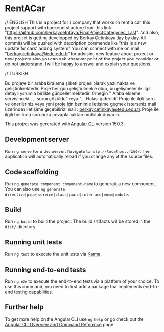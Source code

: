 # RentACar


// ENGLISH
This is a project for a company that works on rent a car, this project support with backend stracture from this link "https://github.com/berkaycetnkaya/FinalProjectCategories_Last". And also, this project is getting developped by Berkay Çetinkaya day by day. All commits will be pushed with description commends like "this is a new update for cars' adding system". You can connect with me on mail "berkay.cetinkaya@tedu.edu.tr" for advising new feature about project or new projects also you can ask whatever point of the project you consider or do not understand. I will be happy to answer and explain your questions.


// TURKISH

Bu projeye bir araba kiralama şirketi projesi olarak yazılmakta ve geliştirilmektedir. Proje her gün geliştirilmekte olup, bu gelişmeler ile ilgili detaylı yorumla birlikte güncellenmektedir. Örneğin " Araba ekleme servisindeki .... sorun çözüldü" veya "... Hatası giderildi" Proje ile ilgili soru ve önerileriniz veya yeni proje için benimle iletişime geçmek isterseniz mail üzerinden iletişime geçebiliriz.
mail : berkay.cetinkaya@tedu.edu.tr. Proje ile ilgili her türlü sorunuzu cevaplamaktan mutluluk duyarım.




This project was generated with [Angular CLI](https://github.com/angular/angular-cli) version 15.0.3.

## Development server

Run `ng serve` for a dev server. Navigate to `http://localhost:4200/`. The application will automatically reload if you change any of the source files.

## Code scaffolding

Run `ng generate component component-name` to generate a new component. You can also use `ng generate directive|pipe|service|class|guard|interface|enum|module`.

## Build

Run `ng build` to build the project. The build artifacts will be stored in the `dist/` directory.

## Running unit tests

Run `ng test` to execute the unit tests via [Karma](https://karma-runner.github.io).

## Running end-to-end tests

Run `ng e2e` to execute the end-to-end tests via a platform of your choice. To use this command, you need to first add a package that implements end-to-end testing capabilities.

## Further help

To get more help on the Angular CLI use `ng help` or go check out the [Angular CLI Overview and Command Reference](https://angular.io/cli) page.
